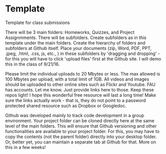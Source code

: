 # Template
Template  for class submissions

There will be 3 main folders: Homeworks, Quizzes, and Project Assignmments. There  will be subfolders. Create subfolders as in  this template
under the main folders. Create the hierarchy of folders and subfolders at Github itself.  Place your documents (zip, Word, PDF, PPT, .jpeg, .html, .css, js, etc., ) in these subfolders by 'dragging and dropping' - for this you will have to click 'upload files' first at the Github site.  I will demo this in the class of 9/21/16.  

Please limit the individual uploads to 20 Mbytes or less. The max allowed is 100 Mbytes per upload, with a total limit of 1GB. All videos and images should be uploaded to other online sites such as Flickr and Youtube. FAU has accounts. Let me know. Just provide links here to those. Keep these repos light! I hope this wonderful free resource will last a long time! Make sure the links actually work - that is, they do not point to a password protected shared resource such as Dropbox or Googledoc. 

Github was developed mainly to track code  development in a group environment. Your project folder can be cloned directly here at the same level of the main folders. This will ensure that Github versioning and other functionalities are available to your project folder. For this,
you may have to copy the contents (not the parent folder) directly into your desktop folder. Or, better  yet, you  can  maintain a separate tab at Github for that. More on this in a few weeks!
